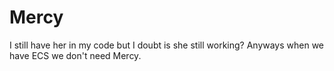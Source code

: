 # Mercy

I still have her in my code but I doubt is she still working? Anyways when we have ECS we don't need Mercy.